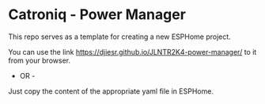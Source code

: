 # Catroniq - Power Manager

This repo serves as a template for creating a new ESPHome project.

You can use the link https://djiesr.github.io/JLNTR2K4-power-manager/ to it from your browser.

 - OR - 

Just copy the content of the appropriate yaml file in ESPHome.

